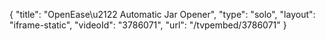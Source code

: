 {
    "title": "OpenEase\u2122 Automatic Jar Opener",
    "type": "solo",
    "layout": "iframe-static",
    "videoId": "3786071",
    "url": "\/tvpembed\/3786071"
}